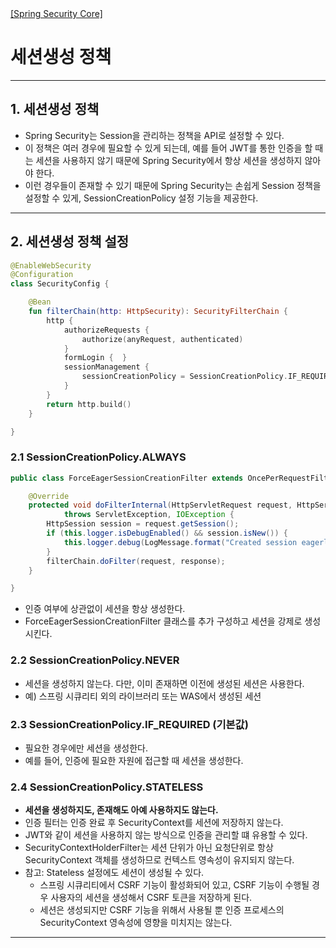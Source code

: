 <nav>
    <a href="../..#session-management" target="_blank">[Spring Security Core]</a>
</nav>

# 세션생성 정책

---

## 1. 세션생성 정책
- Spring Security는 Session을 관리하는 정책을 API로 설정할 수 있다.
- 이 정책은 여러 경우에 필요할 수 있게 되는데, 예를 들어 JWT를 통한 인증을 할 때는 세션을 사용하지 않기 때문에 Spring Security에서 항상 세션을 생성하지 않아야 한다.
- 이런 경우들이 존재할 수 있기 때문에 Spring Security는 손쉽게 Session 정책을 설정할 수 있게, SessionCreationPolicy 설정 기능을 제공한다.

---

## 2. 세션생성 정책 설정
```kotlin
@EnableWebSecurity
@Configuration
class SecurityConfig {

    @Bean
    fun filterChain(http: HttpSecurity): SecurityFilterChain {
        http {
            authorizeRequests {
                authorize(anyRequest, authenticated)
            }
            formLogin {  }
            sessionManagement {
                sessionCreationPolicy = SessionCreationPolicy.IF_REQUIRED // 기본값
            }
        }
        return http.build()
    }

}
```

### 2.1 SessionCreationPolicy.ALWAYS
```java
public class ForceEagerSessionCreationFilter extends OncePerRequestFilter {

	@Override
	protected void doFilterInternal(HttpServletRequest request, HttpServletResponse response, FilterChain filterChain)
			throws ServletException, IOException {
		HttpSession session = request.getSession();
		if (this.logger.isDebugEnabled() && session.isNew()) {
			this.logger.debug(LogMessage.format("Created session eagerly"));
		}
		filterChain.doFilter(request, response);
	}

}
```
- 인증 여부에 상관없이 세션을 항상 생성한다.
- ForceEagerSessionCreationFilter 클래스를 추가 구성하고 세션을 강제로 생성시킨다.

### 2.2 SessionCreationPolicy.NEVER
- 세션을 생성하지 않는다. 다만, 이미 존재하면 이전에 생성된 세션은 사용한다.
- 예) 스프링 시큐리티 외의 라이브러리 또는 WAS에서 생성된 세션

### 2.3 SessionCreationPolicy.IF_REQUIRED (기본값)
- 필요한 경우에만 세션을 생성한다.
- 예를 들어, 인증에 필요한 자원에 접근할 때 세션을 생성한다.


### 2.4 SessionCreationPolicy.STATELESS
- **세션을 생성하지도, 존재해도 아예 사용하지도 않는다.**
- 인증 필터는 인증 완료 후 SecurityContext를 세션에 저장하지 않는다.
- JWT와 같이 세션을 사용하지 않는 방식으로 인증을 관리할 떄 유용할 수 있다.
- SecurityContextHolderFilter는 세션 단위가 아닌 요청단위로 항상 SecurityContext 객체를 생성하므로 컨텍스트 영속성이 유지되지 않는다.
- 참고: Stateless 설정에도 세션이 생성될 수 있다.
  - 스프링 시큐리티에서 CSRF 기능이 활성화되어 있고, CSRF 기능이 수행될 경우 사용자의 세션을 생성해서 CSRF 토큰을 저장하게 된다.
  - 세션은 생성되지만 CSRF 기능을 위해서 사용될 뿐 인증 프로세스의 SecurityContext 영속성에 영향을 미치지는 않는다.

---

